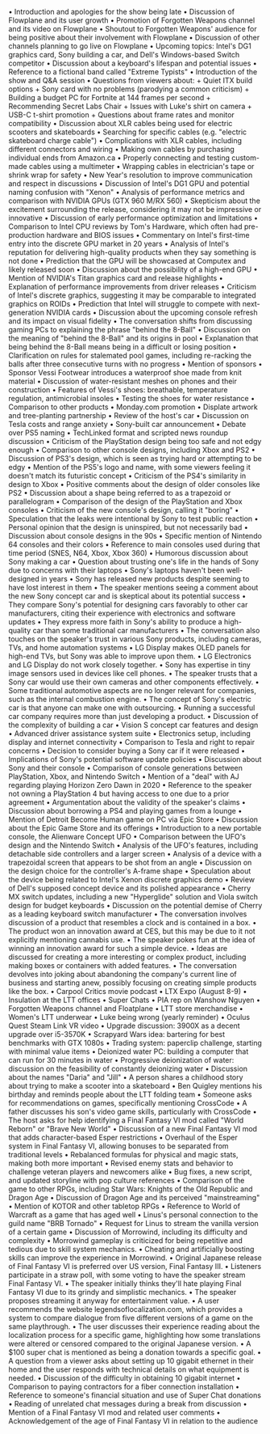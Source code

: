 • Introduction and apologies for the show being late
• Discussion of Flowplane and its user growth
• Promotion of Forgotten Weapons channel and its video on Flowplane
• Shoutout to Forgotten Weapons' audience for being positive about their involvement with Flowplane
• Discussion of other channels planning to go live on Flowplane
• Upcoming topics: Intel's DG1 graphics card, Sony building a car, and Dell's Windows-based Switch competitor
• Discussion about a keyboard's lifespan and potential issues
• Reference to a fictional band called "Extreme Typists"
• Introduction of the show and Q&A session
• Questions from viewers about:
	+ Quiet ITX build options
	+ Sony card with no problems (parodying a common criticism)
	+ Building a budget PC for Fortnite at 144 frames per second
	+ Recommending Secret Labs Chair
	+ Issues with Luke's shirt on camera
	+ USB-C t-shirt promotion
	+ Questions about frame rates and monitor compatibility
• Discussion about XLR cables being used for electric scooters and skateboards
• Searching for specific cables (e.g. "electric skateboard charge cable")
• Complications with XLR cables, including different connectors and wiring
• Making own cables by purchasing individual ends from Amazon.ca
• Properly connecting and testing custom-made cables using a multimeter
• Wrapping cables in electrician's tape or shrink wrap for safety
• New Year's resolution to improve communication and respect in discussions
• Discussion of Intel's DG1 GPU and potential naming confusion with "Xenon"
• Analysis of performance metrics and comparison with NVIDIA GPUs (GTX 960 M/RX 560)
• Skepticism about the excitement surrounding the release, considering it may not be impressive or innovative
• Discussion of early performance optimization and limitations
• Comparison to Intel CPU reviews by Tom's Hardware, which often had pre-production hardware and BIOS issues
• Commentary on Intel's first-time entry into the discrete GPU market in 20 years
• Analysis of Intel's reputation for delivering high-quality products when they say something is not done
• Prediction that the GPU will be showcased at Computex and likely released soon
• Discussion about the possibility of a high-end GPU
• Mention of NVIDIA's Titan graphics card and release highlights
• Explanation of performance improvements from driver releases
• Criticism of Intel's discrete graphics, suggesting it may be comparable to integrated graphics on ROIDs
• Prediction that Intel will struggle to compete with next-generation NVIDIA cards
• Discussion about the upcoming console refresh and its impact on visual fidelity
• The conversation shifts from discussing gaming PCs to explaining the phrase "behind the 8-Ball"
• Discussion on the meaning of "behind the 8-Ball" and its origins in pool
• Explanation that being behind the 8-Ball means being in a difficult or losing position
• Clarification on rules for stalemated pool games, including re-racking the balls after three consecutive turns with no progress
• Mention of sponsors
• Sponsor Vessi Footwear introduces a waterproof shoe made from knit material
• Discussion of water-resistant meshes on phones and their construction
• Features of Vessi's shoes: breathable, temperature regulation, antimicrobial insoles
• Testing the shoes for water resistance
• Comparison to other products
• Monday.com promotion
• Displate artwork and tree-planting partnership
• Review of the host's car
• Discussion on Tesla costs and range anxiety
• Sony-built car announcement
• Debate over PS5 naming
• TechLinked format and scripted news roundup discussion
• Criticism of the PlayStation design being too safe and not edgy enough
• Comparison to other console designs, including Xbox and PS2
• Discussion of PS3's design, which is seen as trying hard or attempting to be edgy
• Mention of the PS5's logo and name, with some viewers feeling it doesn't match its futuristic concept
• Criticism of the PS4's similarity in design to Xbox
• Positive comments about the design of older consoles like PS2
• Discussion about a shape being referred to as a trapezoid or parallelogram
• Comparison of the design of the PlayStation and Xbox consoles
• Criticism of the new console's design, calling it "boring"
• Speculation that the leaks were intentional by Sony to test public reaction
• Personal opinion that the design is uninspired, but not necessarily bad
• Discussion about console designs in the 90s
• Specific mention of Nintendo 64 consoles and their colors
• Reference to main consoles used during that time period (SNES, N64, Xbox, Xbox 360)
• Humorous discussion about Sony making a car
• Question about trusting one's life in the hands of Sony due to concerns with their laptops
• Sony's laptops haven't been well-designed in years
• Sony has released new products despite seeming to have lost interest in them
• The speaker mentions seeing a comment about the new Sony concept car and is skeptical about its potential success
• They compare Sony's potential for designing cars favorably to other car manufacturers, citing their experience with electronics and software updates
• They express more faith in Sony's ability to produce a high-quality car than some traditional car manufacturers
• The conversation also touches on the speaker's trust in various Sony products, including cameras, TVs, and home automation systems
• LG Display makes OLED panels for high-end TVs, but Sony was able to improve upon them.
• LG Electronics and LG Display do not work closely together.
• Sony has expertise in tiny image sensors used in devices like cell phones.
• The speaker trusts that a Sony car would use their own cameras and other components effectively.
• Some traditional automotive aspects are no longer relevant for companies, such as the internal combustion engine.
• The concept of Sony's electric car is that anyone can make one with outsourcing.
• Running a successful car company requires more than just developing a product.
• Discussion of the complexity of building a car
• Vision S concept car features and design
• Advanced driver assistance system suite
• Electronics setup, including display and internet connectivity
• Comparison to Tesla and right to repair concerns
• Decision to consider buying a Sony car if it were released
• Implications of Sony's potential software update policies
• Discussion about Sony and their console
• Comparison of console generations between PlayStation, Xbox, and Nintendo Switch
• Mention of a "deal" with AJ regarding playing Horizon Zero Dawn in 2020
• Reference to the speaker not owning a PlayStation 4 but having access to one due to a prior agreement
• Argumentation about the validity of the speaker's claims
• Discussion about borrowing a PS4 and playing games from a lounge
• Mention of Detroit Become Human game on PC via Epic Store
• Discussion about the Epic Game Store and its offerings
• Introduction to a new portable console, the Alienware Concept UFO
• Comparison between the UFO's design and the Nintendo Switch
• Analysis of the UFO's features, including detachable side controllers and a larger screen
• Analysis of a device with a trapezoidal screen that appears to be shot from an angle
• Discussion on the design choice for the controller's A-frame shape
• Speculation about the device being related to Intel's Xenon discrete graphics demo
• Review of Dell's supposed concept device and its polished appearance
• Cherry MX switch updates, including a new "Hyperglide" solution and Viola switch design for budget keyboards
• Discussion on the potential demise of Cherry as a leading keyboard switch manufacturer
• The conversation involves discussion of a product that resembles a clock and is contained in a box.
• The product won an innovation award at CES, but this may be due to it not explicitly mentioning cannabis use.
• The speaker pokes fun at the idea of winning an innovation award for such a simple device.
• Ideas are discussed for creating a more interesting or complex product, including making boxes or containers with added features.
• The conversation devolves into joking about abandoning the company's current line of business and starting anew, possibly focusing on creating simple products like the box.
• Carpool Critics movie podcast
• LTX Expo (August 8-9)
• Insulation at the LTT offices
• Super Chats
• PIA rep on Wanshow Nguyen
• Forgotten Weapons channel and Floatplane
• LTT store merchandise
• Women's LTT underwear
• Luke being wrong (yearly reminder) 
• Oculus Quest Steam Link VR video
• Upgrade discussion: 3900X as a decent upgrade over i5-3570K
• Scrapyard Wars idea: bartering for best benchmarks with GTX 1080s
• Trading system: paperclip challenge, starting with minimal value items
• Deionized water PC: building a computer that can run for 30 minutes in water
• Progressive deionization of water: discussion on the feasibility of constantly deionizing water
• Discussion about the names "Daria" and "Jill"
• A person shares a childhood story about trying to make a scooter into a skateboard
• Ben Quigley mentions his birthday and reminds people about the LTT folding team
• Someone asks for recommendations on games, specifically mentioning CrossCode
• A father discusses his son's video game skills, particularly with CrossCode
• The host asks for help identifying a Final Fantasy VI mod called "World Reborn" or "Brave New World"
• Discussion of a new Final Fantasy VI mod that adds character-based Esper restrictions
• Overhaul of the Esper system in Final Fantasy VI, allowing bonuses to be separated from traditional levels
• Rebalanced formulas for physical and magic stats, making both more important
• Revised enemy stats and behavior to challenge veteran players and newcomers alike
• Bug fixes, a new script, and updated storyline with pop culture references
• Comparison of the game to other RPGs, including Star Wars: Knights of the Old Republic and Dragon Age
• Discussion of Dragon Age and its perceived "mainstreaming"
• Mention of KOTOR and other tabletop RPGs
• Reference to World of Warcraft as a game that has aged well
• Linus's personal connection to the guild name "BRB Tornado"
• Request for Linus to stream the vanilla version of a certain game
• Discussion of Morrowind, including its difficulty and complexity
• Morrowind gameplay is criticized for being repetitive and tedious due to skill system mechanics.
• Cheating and artificially boosting skills can improve the experience in Morrowind.
• Original Japanese release of Final Fantasy VI is preferred over US version, Final Fantasy III.
• Listeners participate in a straw poll, with some voting to have the speaker stream Final Fantasy VI.
• The speaker initially thinks they'll hate playing Final Fantasy VI due to its grindy and simplistic mechanics.
• The speaker proposes streaming it anyway for entertainment value.
• A user recommends the website legendsoflocalization.com, which provides a system to compare dialogue from five different versions of a game on the same playthrough.
• The user discusses their experience reading about the localization process for a specific game, highlighting how some translations were altered or censored compared to the original Japanese version.
• A $100 super chat is mentioned as being a donation towards a specific goal.
• A question from a viewer asks about setting up 10 gigabit ethernet in their home and the user responds with technical details on what equipment is needed.
• Discussion of the difficulty in obtaining 10 gigabit internet
• Comparison to paying contractors for a fiber connection installation
• Reference to someone's financial situation and use of Super Chat donations
• Reading of unrelated chat messages during a break from discussion
• Mention of a Final Fantasy VI mod and related user comments
• Acknowledgement of the age of Final Fantasy VI in relation to the audience
